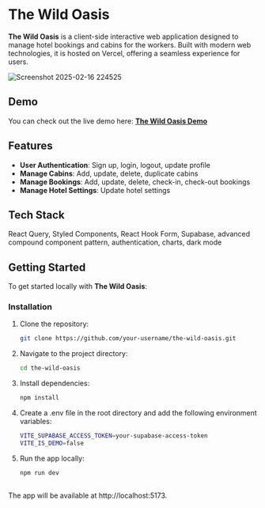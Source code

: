 # The Wild Oasis

**The Wild Oasis** is a client-side interactive web application designed to manage hotel bookings and cabins for the workers. Built with modern web technologies, it is hosted on Vercel, offering a seamless experience for users.

![Screenshot 2025-02-16 224525](https://github.com/user-attachments/assets/07fde8de-faf6-463f-b106-4c6a533d4153)

## Demo
You can check out the live demo here: [**The Wild Oasis Demo**](https://the-wild-oasis-blond-chi.vercel.app/)

## Features
- **User Authentication**: Sign up, login, logout, update profile
- **Manage Cabins**: Add, update, delete, duplicate cabins
- **Manage Bookings**: Add, update, delete, check-in, check-out bookings
- **Manage Hotel Settings**: Update hotel settings

## Tech Stack
React Query, Styled Components, React Hook Form, Supabase, advanced compound component pattern, authentication, charts, dark mode

## Getting Started

To get started locally with **The Wild Oasis**:

### Installation

1. Clone the repository:
   ```bash
   git clone https://github.com/your-username/the-wild-oasis.git

2. Navigate to the project directory:
   ```bash
   cd the-wild-oasis

3. Install dependencies:
   ```bash
   npm install

4. Create a .env file in the root directory and add the following environment variables:
   ```bash
   VITE_SUPABASE_ACCESS_TOKEN=your-supabase-access-token
   VITE_IS_DEMO=false

5. Run the app locally:
   ```bash
   npm run dev
  
The app will be available at http://localhost:5173.
